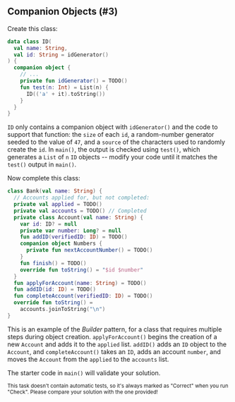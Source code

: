## Companion Objects (#3)

Create this class:

```kotlin
data class ID(
  val name: String,
  val id: String = idGenerator()
) {
  companion object {
    // ...
    private fun idGenerator() = TODO()
    fun test(n: Int) = List(n) {
      ID(('a' + it).toString())
    }
  }
}
```

`ID` only contains a companion object with `idGenerator()` and the code to
support that function: the `size` of each `id`, a random-number generator
seeded to the value of `47`, and a `source` of the characters used to randomly
create the `id`. In `main()`, the output is checked using `test()`, which
generates a `List` of `n` `ID` objects -- modify your code until it matches the
`test()` output in `main()`.

Now complete this class:

```kotlin
class Bank(val name: String) {
  // Accounts applied for, but not completed:
  private val applied = TODO()
  private val accounts = TODO() // Completed
  private class Account(val name: String) {
    var id: ID? = null
    private var number: Long? = null
    fun addID(verifiedID: ID) = TODO()
    companion object Numbers {
      private fun nextAccountNumber() = TODO()
    }
    fun finish() = TODO()
    override fun toString() = "$id $number"
  }
  fun applyForAccount(name: String) = TODO()
  fun addID(id: ID) = TODO()
  fun completeAccount(verifiedID: ID) = TODO()
  override fun toString() =
    accounts.joinToString("\n")
}
```

This is an example of the *Builder* pattern, for a class that requires multiple
steps during object creation. `applyForAccount()` begins the creation of a new
`Account` and adds it to the `applied` list. `addID()` adds an `ID` object to
the `Account`, and `completeAccount()` takes an `ID`, adds an account `number`,
and moves the `Account` from the `applied` to the `accounts` list.

The starter code in `main()` will validate your solution.

<sub> This task doesn't contain automatic tests,
so it's always marked as "Correct" when you run "Check".
Please compare your solution with the one provided! </sub>
